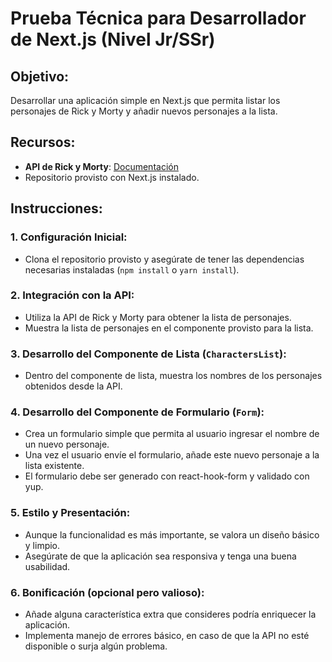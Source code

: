 # Prueba Técnica para Desarrollador de Next.js (Nivel Jr/SSr)

## Objetivo:

Desarrollar una aplicación simple en Next.js que permita listar los personajes de Rick y Morty y añadir nuevos personajes a la lista.

## Recursos:

- **API de Rick y Morty**: [Documentación](https://rickandmortyapi.com/documentation)
- Repositorio provisto con Next.js instalado.

## Instrucciones:

### 1. Configuración Inicial:

- Clona el repositorio provisto y asegúrate de tener las dependencias necesarias instaladas (`npm install` o `yarn install`).

### 2. Integración con la API:

- Utiliza la API de Rick y Morty para obtener la lista de personajes.
- Muestra la lista de personajes en el componente provisto para la lista.

### 3. Desarrollo del Componente de Lista (`CharactersList`):

- Dentro del componente de lista, muestra los nombres de los personajes obtenidos desde la API.

### 4. Desarrollo del Componente de Formulario (`Form`):

- Crea un formulario simple que permita al usuario ingresar el nombre de un nuevo personaje.
- Una vez el usuario envíe el formulario, añade este nuevo personaje a la lista existente.
- El formulario debe ser generado con react-hook-form y validado con yup.

### 5. Estilo y Presentación:

- Aunque la funcionalidad es más importante, se valora un diseño básico y limpio.
- Asegúrate de que la aplicación sea responsiva y tenga una buena usabilidad.

### 6. Bonificación (opcional pero valioso):

- Añade alguna característica extra que consideres podría enriquecer la aplicación.
- Implementa manejo de errores básico, en caso de que la API no esté disponible o surja algún problema.
